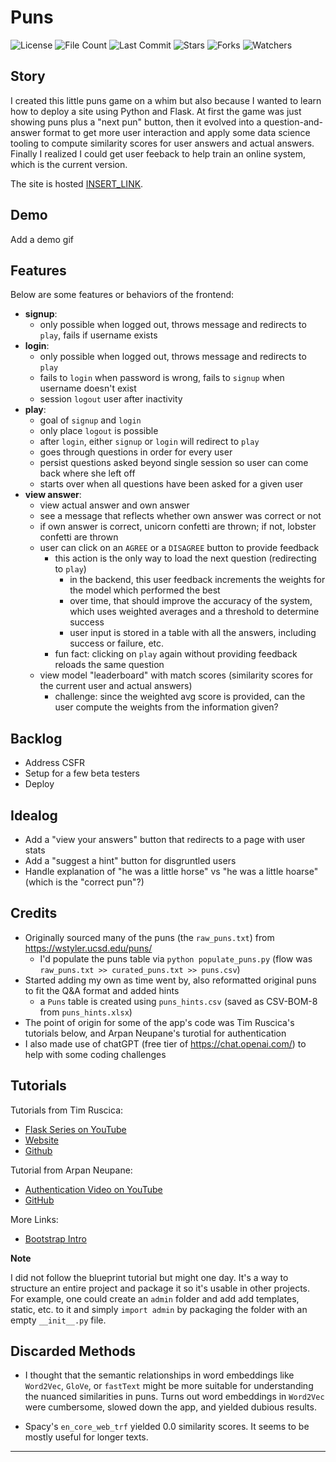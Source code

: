# Puns

![License](https://img.shields.io/github/license/BigBangData/Puns)
![File Count](https://img.shields.io/github/directory-file-count/BigBangData/Puns)
![Last Commit](https://img.shields.io/github/last-commit/BigBangData/Puns?color=blueviolet)
![Stars](https://img.shields.io/github/stars/BigBangData/Puns?style=social)
![Forks](https://img.shields.io/github/forks/BigBangData/Puns?style=social)
![Watchers](https://img.shields.io/github/watchers/BigBangData/Puns?style=social)

## Story

I created this little puns game on a whim but also because I wanted to learn how to deploy a site using Python and Flask. At first the game was just showing puns plus a "next pun" button, then it evolved into a question-and-answer format to get more user interaction and apply some data science tooling to compute similarity scores for user answers and actual answers. Finally I realized I could get user feeback to help train an online system, which is the current version.

The site is hosted [INSERT_LINK](INSERT_LINK).

## Demo

Add a demo gif

## Features

Below are some features or behaviors of the frontend:

- __signup__: 
  + only possible when logged out, throws message and redirects to `play`, fails if username exists
- __login__: 
  + only possible when logged out, throws message and redirects to `play`
  + fails to `login` when password is wrong, fails to `signup` when username doesn't exist
  + session `logout` user after inactivity
- __play__: 
  + goal of `signup` and `login`
  + only place `logout` is possible
  + after `login`, either `signup` or `login` will redirect to `play`
  + goes through questions in order for every user
  + persist questions asked beyond single session so user can come back where she left off
  + starts over when all questions have been asked for a given user
- __view answer__:
  + view actual answer and own answer
  + see a message that reflects whether own answer was correct or not
  + if own answer is correct, unicorn confetti are thrown; if not, lobster confetti are thrown
  + user can click on an `AGREE` or a `DISAGREE` button to provide feedback
    - this action is the only way to load the next question (redirecting to `play`)
      + in the backend, this user feedback increments the weights for the model which performed the best
      + over time, that should improve the accuracy of the system, which uses weighted averages and a threshold to determine success
      + user input is stored in a table with all the answers, including success or failure, etc.
    - fun fact: clicking on `play` again without providing feedback reloads the same question
  + view model "leaderboard" with match scores (similarity scores for the current user and actual answers)
    - challenge: since the weighted avg score is provided, can the user compute the weights from the information given?

## Backlog

- Address CSFR
- Setup for a few beta testers
- Deploy

## Idealog

- Add a "view your answers" button that redirects to a page with user stats
- Add a "suggest a hint" button for disgruntled users
- Handle explanation of "he was a little horse" vs "he was a little hoarse" (which is the "correct pun"?)

## Credits

- Originally sourced many of the puns (the `raw_puns.txt`) from https://wstyler.ucsd.edu/puns/
  + I'd populate the puns table via `python populate_puns.py` (flow was `raw_puns.txt >> curated_puns.txt >> puns.csv`)
- Started adding my own as time went by, also reformatted original puns to fit the Q&A format and added hints
  + a `Puns` table is created using `puns_hints.csv` (saved as CSV-BOM-8 from `puns_hints.xlsx`)
- The point of origin for some of the app's code was Tim Ruscica's tutorials below, and Arpan Neupane's turotial for authentication
- I also made use of chatGPT (free tier of https://chat.openai.com/) to help with some coding challenges 

## Tutorials

Tutorials from Tim Ruscica: 
- [Flask Series on YouTube](https://www.youtube.com/@TechWithTim)
- [Website](https://www.techwithtim.net)
- [Github](https://github.com/techwithtim)

Tutorial from Arpan Neupane:
- [Authentication Video on YouTube](https://www.youtube.com/watch?v=71EU8gnZqZQ)
- [GitHub](https://github.com/arpanneupane19/Python-Flask-Authentication-Tutorial/blob/main/app.py)

More Links:
- [Bootstrap Intro](https://getbootstrap.com/docs/5.3/getting-started/introduction/)

__Note__

I did not follow the blueprint tutorial but might one day. It's a way to structure an entire project and package it so it's usable in other projects. For example, one could create an `admin` folder and add add templates, static, etc. to it and simply `import admin` by packaging the folder with an empty `__init__.py` file.

## Discarded Methods

- I thought that the semantic relationships in word embeddings like `Word2Vec`, `GloVe`, or `fastText` might be more suitable for understanding the nuanced similarities in puns. Turns out word embeddings in `Word2Vec` were cumbersome, slowed down the app, and yielded dubious results. 


- Spacy's `en_core_web_trf` yielded 0.0 similarity scores. It seems to be mostly useful for longer texts.


---